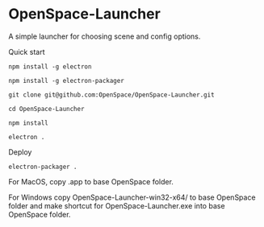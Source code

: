 # OpenSpace-Launcher
A simple launcher for choosing scene and config options.

Quick start

`npm install -g electron`

`npm install -g electron-packager`

`git clone git@github.com:OpenSpace/OpenSpace-Launcher.git`

`cd OpenSpace-Launcher`

`npm install`

`electron .`

Deploy

`electron-packager .`

For MacOS, copy .app to base OpenSpace folder.

For Windows copy OpenSpace-Launcher-win32-x64/ to base OpenSpace folder and make shortcut for OpenSpace-Launcher.exe into base OpenSpace folder. 
